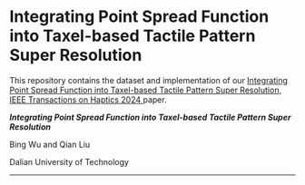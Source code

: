 # Integrating Point Spread Function into Taxel-based Tactile Pattern Super Resolution

This repository contains the dataset and implementation of our [Integrating Point Spread Function into Taxel-based Tactile Pattern Super Resolution, IEEE Transactions on Haptics 2024 ](https://ieeexplore.ieee.org/abstract/document/10452829) paper.

***Integrating Point Spread Function into Taxel-based Tactile Pattern Super Resolution***

Bing Wu and Qian Liu

Dalian University of Technology

****


